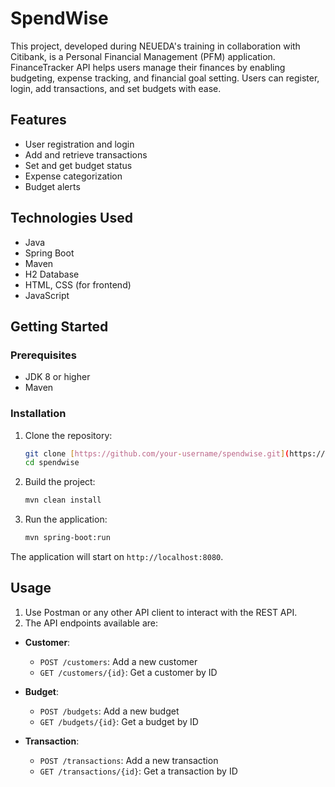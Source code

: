 # SpendWise
This project, developed during NEUEDA's training in collaboration with Citibank, is a Personal Financial Management (PFM) application. FinanceTracker API helps users manage their finances by enabling budgeting, expense tracking, and financial goal setting. Users can register, login, add transactions, and set budgets with ease.

## Features

- User registration and login
- Add and retrieve transactions
- Set and get budget status
- Expense categorization
- Budget alerts

## Technologies Used

- Java
- Spring Boot
- Maven
- H2 Database
- HTML, CSS (for frontend)
- JavaScript

## Getting Started

### Prerequisites

- JDK 8 or higher
- Maven

### Installation

1. Clone the repository:

    ```bash
    git clone [https://github.com/your-username/spendwise.git](https://github.com/tejasgadgil/SpendWise.git)
    cd spendwise
    ```

2. Build the project:

    ```bash
    mvn clean install
    ```

3. Run the application:

    ```bash
    mvn spring-boot:run
    ```

The application will start on `http://localhost:8080`.

## Usage

1. Use Postman or any other API client to interact with the REST API.
2. The API endpoints available are:

- **Customer**:
  - `POST /customers`: Add a new customer
  - `GET /customers/{id}`: Get a customer by ID

- **Budget**:
  - `POST /budgets`: Add a new budget
  - `GET /budgets/{id}`: Get a budget by ID

- **Transaction**:
  - `POST /transactions`: Add a new transaction
  - `GET /transactions/{id}`: Get a transaction by ID


